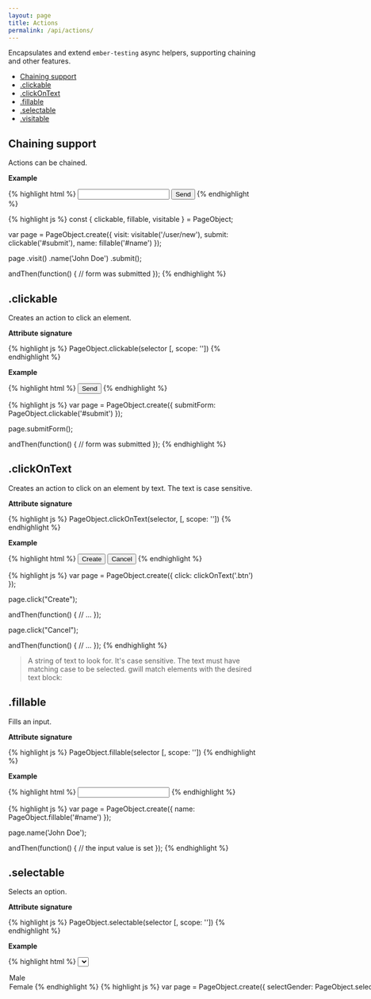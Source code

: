 ```yaml
---
layout: page
title: Actions
permalink: /api/actions/
---
```


Encapsulates and extend `ember-testing` async helpers, supporting chaining and
other features.

* [Chaining support](#chaining-support)
* [.clickable](#clickable)
* [.clickOnText](#clickontext)
* [.fillable](#fillable)
* [.selectable](#selectable)
* [.visitable](#visitable)

## Chaining support

Actions can be chained.

__Example__

{% highlight html %}
<input id="name">
<button id="submit">Send</button>
{% endhighlight %}

{% highlight js %}
const { clickable, fillable, visitable } = PageObject;

var page = PageObject.create({
  visit: visitable('/user/new'),
  submit: clickable('#submit'),
  name: fillable('#name')
});

page
  .visit()
  .name('John Doe')
  .submit();

andThen(function() {
  // form was submitted
});
{% endhighlight %}

## .clickable

Creates an action to click an element.

__Attribute signature__

{% highlight js %}
PageObject.clickable(selector [, scope: ''])
{% endhighlight %}

__Example__

{% highlight html %}
<button id="submit">Send</button>
{% endhighlight %}

{% highlight js %}
var page = PageObject.create({
  submitForm: PageObject.clickable('#submit')
});

page.submitForm();

andThen(function() {
  // form was submitted
});
{% endhighlight %}

## .clickOnText

Creates an action to click on an element by text. The text is case sensitive.

__Attribute signature__

{% highlight js %}
PageObject.clickOnText(selector, [, scope: ''])
{% endhighlight %}

__Example__

{% highlight html %}
<button class="btn">Create</button>
<button class="btn">Cancel</button>
{% endhighlight %}

{% highlight js %}
var page = PageObject.create({
  click: clickOnText('.btn')
});

page.click("Create");

andThen(function() {
  // ...
});

page.click("Cancel");

andThen(function() {
  // ...
});
{% endhighlight %}

> A string of text to look for. It's case sensitive.
> The text must have matching case to be selected.
> gwill match elements with the desired text block:

## .fillable

Fills an input.

__Attribute signature__

{% highlight js %}
PageObject.fillable(selector [, scope: ''])
{% endhighlight %}

__Example__

{% highlight html %}
<input id="name">
{% endhighlight %}

{% highlight js %}
var page = PageObject.create({
  name: PageObject.fillable('#name')
});

page.name('John Doe');

andThen(function() {
  // the input value is set
});
{% endhighlight %}

## .selectable

Selects an option.

__Attribute signature__

{% highlight js %}
PageObject.selectable(selector [, scope: ''])
{% endhighlight %}

__Example__

{% highlight html %}
<select id="gender">
  <option>Male</options>
  <option>Female</options>
</select>
{% endhighlight %}

{% highlight js %}
var page = PageObject.create({
  selectGender: PageObject.selectable('#gender')
});

page.selectGender('Female');

andThen(function() {
  // the option is selected
});
{% endhighlight %}

## .visitable

Visits a page.

__Attribute signature__

{% highlight js %}
PageObject.visitable(routePath)
{% endhighlight %}

__Example__

{% highlight js %}
var page = PageObject.create({
  visit: PageObject.visitable('/users')
});

page.visit();

andThen(function() {
  // the page is loaded
});
{% endhighlight %}

You can define dynamic segments in the path as follows

{% highlight js %}
var page = PageObject.create({
  visit: PageObject.visitable('/users/:user_id/comments/:comment_id')
});

page.visit({ user_id: 5, comment_id: 1 });

andThen(function() {
  assert.equal(currentURL(), '/users/5/comments/1');
});
{% endhighlight %}

You can also use query params when invoking the action as follows

{% highlight js %}
var page = PageObject.create({
  visit: PageObject.visitable('/users')
});

page.visit({}, { display: "collapsed" });

andThen(function() {
  assert.equal(currentURL(), '/users?display=collapsed');
});
{% endhighlight %}
